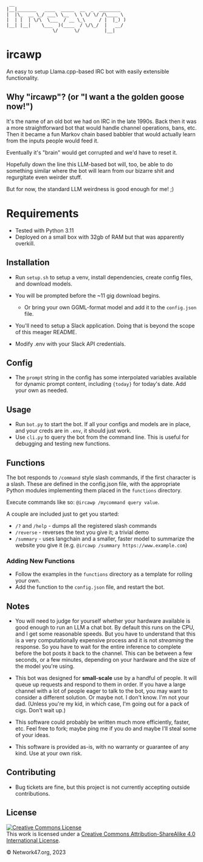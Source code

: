 ```
 __
|__|_______   ____  _____  __  _  ________
|  |\_  __ \_/ ___\ \__  \ \ \/ \/ /\____ \
|  | |  | \/\  \___  / __ \_\     / |  |_) )
|__| |__|    \___  )(____  / \/\_/  |   __/
                 \/      \/         |__|
```

# ircawp

An easy to setup Llama.cpp-based IRC bot with easily extensible functionality.

## Why "ircawp"? (or "I want a the golden goose now!")

It's the name of an old bot we had on IRC in the late 1990s. Back then it was a more straightforward bot that would handle channel operations, bans, etc. Then it
became a fun Markov chain based babbler that would actually learn from the inputs people would feed it.

Eventually it's "brain" would get corrupted and we'd
have to reset it.

Hopefully down the line this LLM-based bot will, too, be able to do something similar where the bot will learn from our bizarre shit and regurgitate even weirder stuff.

But for now, the standard LLM weirdness is good enough for me! ;)

# Requirements

-   Tested with Python 3.11
-   Deployed on a small box with 32gb of RAM but that was apparently overkill.

## Installation

-   Run `setup.sh` to setup a venv, install dependencies, create config files, and download models.

-   You will be prompted before the ~11 gig download begins.

    -   Or bring your own GGML-format model and add it to the `config.json` file.

-   You'll need to setup a Slack application. Doing that is beyond the scope of this meager README.

-   Modify .env with your Slack API credentials.

## Config

-   The `prompt` string in the config has some interpolated variables available for dynamic prompt content, including `{today}` for today's date. Add your own as needed.

## Usage

-   Run `bot.py` to start the bot. If all your configs and models are in place, and your creds are in `.env`, it should just work.
-   Use `cli.py` to query the bot from the command line. This is useful for debugging and testing new functions.

## Functions

The bot responds to `/command` style slash commands, if the first character is a slash. These are defined in the config.json file, with the appropriate Python modules implementing them placed in the `functions` directory.

Execute commands like so: `@ircawp /mycommand query value`.

A couple are included just to get you started:

-   `/?` and `/help` - dumps all the registered slash commands
-   `/reverse` - reverses the text you give it; a trivial demo
-   `/summary` - uses langchain and a smaller, faster model to summarize the website you give it (e.g. `@ircawp /summary https://www.example.com`)

### Adding New Functions

-   Follow the examples in the `functions` directory as a template for rolling your own.
-   Add the function to the `config.json` file, and restart the bot.

## Notes

-   You will need to judge for yourself whether your hardware available is good enough to run an LLM a chat bot. By default this runs on the CPU, and I get some reasonable speeds. But you have to understand that this is a very computationally expensive process and it is not _streaming_ the response. So you have to wait for the entire inference to complete before the bot posts it back to the channel. This can be between a few seconds, or a few minutes, depending on your hardware and the size of the model you're using.

-   This bot was designed for **small-scale** use by a handful of people. It will queue up requests and respond to them in order. If you have a large channel with a lot of people eager to talk to the bot, you may want to consider a different solution. Or maybe not. I don't know. I'm not your dad. (Unless you're my kid, in which case, I'm going out for a pack of cigs. Don't wait up.)

-   This software could probably be written much more efficiently, faster, etc. Feel free to fork; maybe ping me if you do and maybe I'll steal some of your ideas.

-   This software is provided as-is, with no warranty or guarantee of any kind. Use at your own risk.

## Contributing

-   Bug tickets are fine, but this project is not currently accepting outside contributions.

## License

<a rel="license" href="http://creativecommons.org/licenses/by-sa/4.0/"><img alt="Creative Commons License" style="border-width:0" src="https://i.creativecommons.org/l/by-sa/4.0/88x31.png" /></a><br />This work is licensed under a <a rel="license" href="http://creativecommons.org/licenses/by-sa/4.0/">Creative Commons Attribution-ShareAlike 4.0 International License</a>.

&copy; Network47.org, 2023
